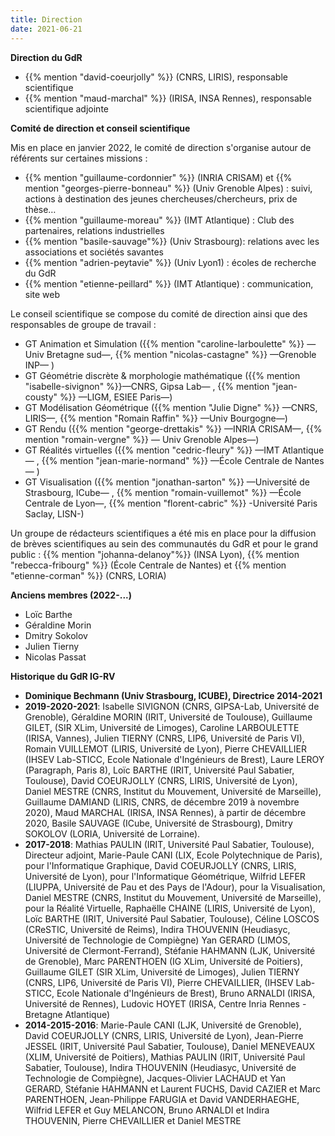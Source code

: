 ```yaml
---
title: Direction
date: 2021-06-21
---
```


**Direction du GdR**
* {{% mention "david-coeurjolly" %}} (CNRS, LIRIS), responsable scientifique
* {{% mention "maud-marchal" %}} (IRISA, INSA Rennes), responsable scientifique adjointe



**Comité de direction et conseil scientifique**

Mis en place en janvier 2022, le comité de direction s'organise autour de référents sur certaines missions :
   * {{% mention "guillaume-cordonnier" %}} (INRIA CRISAM) et {{% mention "georges-pierre-bonneau" %}} (Univ Grenoble Alpes) : suivi, actions à destination des jeunes chercheuses/chercheurs, prix de thèse…
   * {{% mention "guillaume-moreau" %}} (IMT Atlantique) : Club des partenaires, relations industrielles
   * {{% mention "basile-sauvage"%}}  (Univ Strasbourg): relations avec les associations et sociétés savantes
   * {{% mention "adrien-peytavie" %}} (Univ Lyon1) : écoles de recherche du GdR
   * {{% mention "etienne-peillard" %}} (IMT Atlantique) : communication, site web


Le conseil scientifique se compose du comité de direction ainsi que des responsables de groupe de travail :
  - GT Animation et Simulation  ({{% mention "caroline-larboulette" %}} —Univ Bretagne sud—, {{% mention "nicolas-castagne" %}} —Grenoble INP— )
  - GT Géométrie discrète & morphologie mathématique ({{% mention "isabelle-sivignon" %}}—CNRS, Gipsa Lab— , {{% mention "jean-cousty" %}} —LIGM, ESIEE Paris—)
  - GT Modélisation Géométrique ({{% mention "Julie Digne" %}} —CNRS, LIRIS—,  {{% mention "Romain Raffin" %}} —Univ Bourgogne—)
  - GT Rendu ({{% mention "george-drettakis" %}} —INRIA CRISAM—, {{% mention "romain-vergne" %}} — Univ Grenoble Alpes—)
  - GT Réalités virtuelles ({{% mention "cedric-fleury" %}} —IMT Atlantique— , {{% mention "jean-marie-normand" %}} —École Centrale de Nantes— )
  - GT Visualisation ({{% mention "jonathan-sarton" %}} —Université de Strasbourg, ICube— , {{% mention "romain-vuillemot" %}} —École Centrale de Lyon—, {{% mention "florent-cabric" %}} -Université Paris Saclay, LISN-) 

Un groupe de rédacteurs scientifiques a été mis en place pour la diffusion de brèves scientifiques au sein des communautés du GdR et pour le grand public :  {{% mention "johanna-delanoy"%}} (INSA Lyon), {{% mention "rebecca-fribourg" %}} (École Centrale de Nantes) et {{% mention "etienne-corman" %}} (CNRS, LORIA)



**Anciens membres (2022-...)**
* Loïc Barthe
* Géraldine Morin
* Dmitry Sokolov
* Julien Tierny
* Nicolas Passat


**Historique du GdR IG-RV**

* **Dominique Bechmann (Univ Strasbourg, ICUBE),  Directrice 2014-2021**
* **2019-2020-2021**: Isabelle SIVIGNON (CNRS, GIPSA-Lab, Université de Grenoble), Géraldine MORIN (IRIT, Université de Toulouse), Guillaume GILET, (SIR XLim, Université de Limoges), Caroline LARBOULETTE (IRISA, Vannes), Julien TIERNY (CNRS, LIP6, Université de Paris VI), Romain VUILLEMOT (LIRIS, Université de Lyon), Pierre CHEVAILLIER (IHSEV Lab-STICC, Ecole Nationale d'Ingénieurs de Brest), Laure LEROY (Paragraph, Paris 8), Loïc BARTHE (IRIT, Université Paul Sabatier, Toulouse), David COEURJOLLY (CNRS, LIRIS, Université de Lyon),  Daniel MESTRE (CNRS, Institut du Mouvement, Université de Marseille), Guillaume DAMIAND (LIRIS, CNRS, de décembre 2019 à novembre 2020), Maud MARCHAL (IRISA, INSA Rennes),  à partir de décembre 2020, Basile SAUVAGE (ICube, Université de Strasbourg), Dmitry SOKOLOV (LORIA, Université de Lorraine).
* **2017-2018**: Mathias PAULIN (IRIT, Université Paul Sabatier, Toulouse), Directeur adjoint, Marie-Paule CANI (LIX, Ecole Polytechnique de Paris), pour l'Informatique Graphique, David COEURJOLLY (CNRS, LIRIS, Université de Lyon), pour l'Informatique Géométrique, Wilfrid LEFER (LIUPPA, Université de Pau et des Pays de l'Adour), pour la Visualisation, Daniel MESTRE (CNRS, Institut du Mouvement, Université de Marseille), pour la Réalité Virtuelle, Raphaëlle CHAINE (LIRIS, Université de Lyon), Loïc BARTHE (IRIT, Université Paul Sabatier, Toulouse), Céline LOSCOS (CReSTIC, Université de Reims), Indira THOUVENIN (Heudiasyc, Université de Technologie de Compiègne) Yan GERARD (LIMOS, Université de Clermont-Ferrand), Stéfanie HAHMANN (LJK, Université de Grenoble), Marc PARENTHOEN (IG XLim, Université de Poitiers),  Guillaume GILET (SIR XLim, Université de Limoges), Julien TIERNY (CNRS, LIP6, Université de Paris VI), Pierre CHEVAILLIER, (IHSEV Lab-STICC, Ecole Nationale d'Ingénieurs de Brest), Bruno ARNALDI (IRISA, Université de Rennes), Ludovic HOYET (IRISA, Centre Inria Rennes - Bretagne Atlantique)
* **2014-2015-2016**: Marie-Paule CANI (LJK, Université de Grenoble), David COEURJOLLY (CNRS, LIRIS, Université de Lyon), Jean-Pierre JESSEL (IRIT, Université Paul Sabatier, Toulouse), Daniel MENEVEAUX (XLIM, Université de Poitiers), Mathias PAULIN (IRIT, Université Paul Sabatier, Toulouse), Indira THOUVENIN (Heudiasyc, Université de Technologie de Compiègne),  Jacques-Olivier LACHAUD et Yan GERARD, Stéfanie HAHMANN et Laurent FUCHS, David CAZIER et Marc PARENTHOEN, Jean-Philippe FARUGIA et David VANDERHAEGHE, Wilfrid LEFER et Guy MELANCON, Bruno ARNALDI et Indira THOUVENIN, Pierre CHEVAILLIER et Daniel MESTRE
